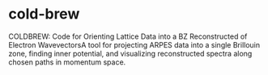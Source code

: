 # cold-brew
COLDBREW: Code for Orienting Lattice Data into a BZ Reconstructed of Electron WavevectorsA tool for projecting ARPES data into a single Brillouin zone, finding inner potential, and visualizing reconstructed spectra along chosen paths in momentum space.
